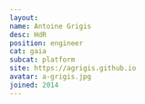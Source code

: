 ```yaml
---
layout:
name: Antoine Grigis
desc: HdR
position: engineer
cat: gaia
subcat: platform
site: https://agrigis.github.io
avatar: a-grigis.jpg
joined: 2014
---
```


